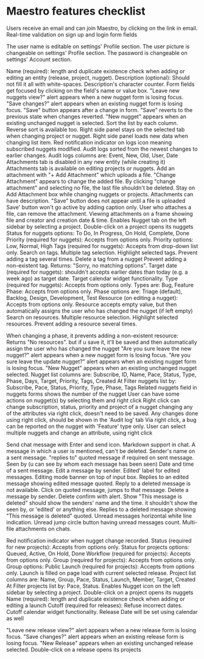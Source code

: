 # Maestro features checklist


Users receive an email and can join Maestro, by clicking on the link in email.
Real-time validation on sign up and login form fields

The user name is editable on settings' Profile section.
The user picture is changeable on settings' Profile section.
The password is changeable on settings' Account section.

Name (required): length and duplicate existence check when adding or editing an entity (release, project, nugget).
Description (optional): Should not fill it all with white-spaces.
Description's character counter.
Form fields get focused by clicking on the field's name or value box.
"Leave new nuggets view?" alert appears when a new nugget form is losing focus.
"Save changes?" alert appears when an existing nugget form is losing focus.
"Save" button appears after a change in form.
"Save" reverts to the previous state when changes reverted.
"New nugget" appears when an existing unchanged nugget is selected.
Sort the list by each column.
Reverse sort is available too.
Right side panel stays on the selected tab when changing project or nugget.
Right side panel loads new data when changing list item.
Red notification indicator on logs icon meaning subscribed nuggets modified.
Audit logs sorted from the newest changes to earlier changes.
Audit logs columns are: Event, New, Old, User, Date
Attachments tab is disabled in any new entity (while creating it)
Attachments tab is available on editing projects or nuggets.
Add an attachment with "+ Add Attachment" which uploads a file.
"Change Attachment" appears to change the added file.
By clicking "change attachment" and selecting no file, the last file shouldn't be deleted.
Stay on Add Attachment box while changing nuggets or projects.
Attachments can have description.
"Save" button does not appear until a file is uploaded
Save' button won't go active by adding caption only.
User who attaches a file, can remove the attachment.
Viewing attachments on a frame showing file and creator and creation date & time.
Enables Nugget tab on the left sidebar by selecting a project.
Double-click on a project opens its nuggets
Status for nuggets options: To Do, In Progress, On Hold, Complete, Done
Priority (required for nuggets): Accepts from options only.
Priority options: Low, Normal, High
Tags (required for nuggets): Accepts from drop-down list only.
Search on tags.
Multiple tag selection.
Highlight selected tags.
Prevent adding a tag several times.
Delete a tag from a nugget
Prevent adding a non-existent tag. Returns: "Sorry, no matching options".
Target date (required for nuggets): shouldn't accepts earlier dates than today (e.g. a week ago) as target date.
Target calendar widget functionality.
Type (required for nuggets): Accepts from options only.
Types are: Bug, Feature
Phase: Accepts from options only.
Phase options are: Triage (default), Backlog, Design, Development, Test
Resource (on editing a nugget): Accepts from options only.
Resource accepts empty value, but then automatically assigns the user who has changed the nugget (if left empty)
Search on resources.
Multiple resource selection.
Highlight selected resources.
Prevent adding a resource several times.

When changing a phase, it prevents adding a non-existent resource: Returns "No resources". but if u save it, it'll be saved and then automatically assign the user who has changed the nugget
"Are you sure leave the new nugget?" alert appears when a new nugget form is losing focus.
"Are you sure leave the update nugget?" alert appears when an existing nugget form is losing focus.
"New Nugget" appears when an existing unchanged nugget selected.
Nugget list columns are: Subscribe, ID, Name, Pace, Status, Type, Phase, Days, Target, Priority, Tags, Created At
Filter nuggets list by: Subscribe, Pace, Status, Priority, Type, Phase, Tags
Related nuggets field in nuggets forms shows the number of the nugget
User can have some actions on nugget(s) by selecting them and right click
Right click can change subscription, status, priority and project of a nugget changing any of the attributes via right click, doesn't need to be saved.
Any changes done using right click, should be shown in the 'Audit log' tab
Via right click, a bug can be reported on the nugget with 'Feature' type only.
User can select multiple nuggets and change an attribute, using right click

Send chat message with Enter and send icon.
Markdown support in chat.
A message in which a user is mentioned, can't be deleted.
Sender's name on a sent message.
"replies to" quoted message if required on sent message.
Seen by (u can see by whom each message has been seen)
Date and time of a sent message.
Edit a message by sender.
Edited' label for edited messages.
Editing mode banner on top of input box.
Replies to an edited message showing edited message quoted.
Reply to a deleted message is not available.
Click on quoted message, jumps to that message.
Delete a message by sender.
Delete confirm with alert.
Show "This message is deleted" should show the senders' name and the time. it shouldn't show the seen by, or 'edited' or anything else.
Replies to a deleted message showing "This message is deleted" quoted.
Unread messages horizontal white line indication.
Unread jump circle button having unread messages count.
Multi-file attachments on chats.

Red notification indicator when nugget change recorded.
Status (required for new projects): Accepts from options only.
Status for projects options: Queued, Active, On Hold, Done
Workflow (required for projects): Accepts from options only.
Group (required for projects): Accepts from options only.
Group options: Public
Launch (required for projects): Accepts from options only.
Launch is filled on page load with current selected release.
Project list columns are: Name, Group, Pace, Status, Launch, Member, Target, Created At
Filter projects list by: Pace, Status.
Enables Nugget icon on the left sidebar by selecting a project.
Double-click on a project opens its nuggets
Name (required): length and duplicate existence check when adding or editing a launch
Cutoff (required for releases): Refuse incorrect dates.
Cutoff calendar widget functionality.
Release Date will be set using calendar as well

"Leave new release view?" alert appears when a new release form is losing focus.
"Save changes?" alert appears when an existing release form is losing focus.
"New Release" appears when an existing unchanged release selected.
Double-click on a release opens its projects
